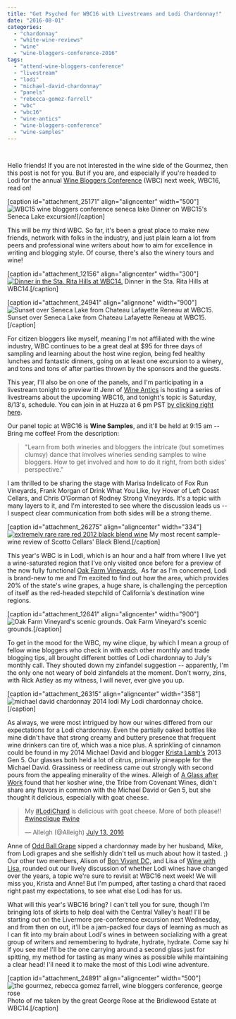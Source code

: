 ```yaml
---
title: "Get Psyched for WBC16 with Livestreams and Lodi Chardonnay!"
date: "2016-08-01"
categories: 
  - "chardonnay"
  - "white-wine-reviews"
  - "wine"
  - "wine-bloggers-conference-2016"
tags: 
  - "attend-wine-bloggers-conference"
  - "livestream"
  - "lodi"
  - "michael-david-chardonnay"
  - "panels"
  - "rebecca-gomez-farrell"
  - "wbc"
  - "wbc16"
  - "wine-antics"
  - "wine-bloggers-conference"
  - "wine-samples"
---
```


 

Hello friends! If you are not interested in the wine side of the Gourmez, then this post is not for you. But if you are, and especially if you're headed to Lodi for the annual [Wine Bloggers Conference](http://winebloggersconference.org/) (WBC) next week, WBC16, read on!

\[caption id="attachment\_25171" align="aligncenter" width="500"\]![WBC15 wine bloggers conference seneca lake](http://s3.amazonaws.com/thegourmez-wpmedia/2015/11/2015_WBC_106-500x334.jpg) Dinner on WBC15's Seneca Lake excursion!\[/caption\]

This will be my third WBC. So far, it's been a great place to make new friends, network with folks in the industry, and just plain learn a lot from peers and professional wine writers about how to aim for excellence in writing and blogging style. Of course, there's also the winery tours and wine!

\[caption id="attachment\_12156" align="aligncenter" width="300"\][![Dinner in the Sta. Rita Hills at WBC14.](http://s3.amazonaws.com/thegourmez-wpmedia/2014/07/WBC_14_102-300x200.jpg)](http://thegourmez.com/2014/07/31/wbc14-sta-rita-hills-wine-santa-barbara/) Dinner in the Sta. Rita Hills at WBC14.\[/caption\]

\[caption id="attachment\_24941" align="alignnone" width="900"\]![ Sunset over Seneca Lake from Chateau Lafayette Reneau at WBC15.](http://s3.amazonaws.com/thegourmez-wpmedia/2015/08/2015_WBC_141-1024x239.jpg) Sunset over Seneca Lake from Chateau Lafayette Reneau at WBC15.\[/caption\]

For citizen bloggers like myself, meaning I'm not affiliated with the wine industry, WBC continues to be a great deal at $95 for three days of sampling and learning about the host wine region, being fed healthy lunches and fantastic dinners, going on at least one excursion to a winery, and tons and tons of after parties thrown by the sponsors and the guests.

This year, I'll also be on one of the panels, and I'm participating in a livestream tonight to preview it! Jenn of [Wine Antics](https://wineantics.com/) is hosting a series of livestreams about the upcoming WBC16, and tonight's topic is Saturday, 8/13's, schedule. You can join in at Huzza at 6 pm PST [by clicking right here](https://huzza.io/wineantics/live-stream/wine-antics-wbc16-livestream-3).

Our panel topic at WBC16 is **Wine Samples**, and it'll be held at 9:15 am -- Bring me coffee! From the description:

> "Learn from both wineries and bloggers the intricate (but sometimes clumsy) dance that involves wineries sending samples to wine bloggers. How to get involved and how to do it right, from both sides’ perspective."

I am thrilled to be sharing the stage with Marisa Indelicato of Fox Run Vineyards, Frank Morgan of Drink What You Like, Ivy Hover of Left Coast Cellars, and Chris O’Gorman of Rodney Strong Vineyards. It's a topic with many layers to it, and I'm interested to see where the discussion leads us -- I suspect clear communication from both sides will be a strong theme.

\[caption id="attachment\_26275" align="aligncenter" width="334"\][![extremely rare rare red 2012 black blend wine](http://s3.amazonaws.com/thegourmez-wpmedia/2016/07/Scotto-Black-01-334x500.jpg)](http://thegourmez.com/2016/07/15/extremely-rare-rare-red-2012-black-blend/) My most recent sample-wine review of Scotto Cellars' Black Blend.\[/caption\]

This year's WBC is in Lodi, which is an hour and a half from where I live yet a wine-saturated region that I've only visited once before for a preview of the now fully functional [Oak Farm Vineyards.](http://thegourmez.com/2014/09/26/oak-farm-vineyards-winery-expansion-lodi/)  As far as I'm concerned, Lodi is brand-new to me and I'm excited to find out how the area, which provides 20% of the state's wine grapes, a huge share, is challenging the perception of itself as the red-headed stepchild of California's destination wine regions.

\[caption id="attachment\_12641" align="aligncenter" width="900"\]![Oak Farm Vineyard's scenic grounds.](http://s3.amazonaws.com/thegourmez-wpmedia/2014/09/Oak_Farms_Media_014-1024x175.jpg) Oak Farm Vineyard's scenic grounds.\[/caption\]

To get in the mood for the WBC, my wine clique, by which I mean a group of fellow wine bloggers who check in with each other monthly and trade blogging tips, all brought different bottles of Lodi chardonnay to July's monthly call. They shouted down my zinfandel suggestion -- apparently, I'm the only one not weary of bold zinfandels at the moment. Don't worry, zins, with Rick Astley as my witness, I will never, ever give you up.

\[caption id="attachment\_26315" align="aligncenter" width="358"\]![michael david chardonnay 2014 lodi](http://s3.amazonaws.com/thegourmez-wpmedia/2016/08/Michael-David-Chard-01-358x500.jpg) My Lodi chardonnay choice.\[/caption\]

As always, we were most intrigued by how our wines differed from our expectations for a Lodi chardonnay. Even the partially oaked bottles like mine didn't have that strong creamy and buttery presence that frequent wine drinkers can tire of, which was a nice plus. A sprinkling of cinnamon could be found in my 2014 Michael David and blogger [Krista Lamb's](http://www.kristalamb.com/) 2013 Gen 5. Our glasses both held a lot of citrus, primarily pineapple for the Michael David. Grassiness or reediness came out strongly with second pours from the appealing minerality of the wines. Alleigh of [A Glass after Work](http://aglassafterwork.com/blog/) found that her kosher wine, the Tribe from Covenant Wines, didn't share any flavors in common with the Michael David or Gen 5, but she thought it delicious, especially with goat cheese.

<blockquote class="twitter-tweet"><p dir="ltr" lang="en">My <a href="https://twitter.com/hashtag/LodiChard?src=hash">#LodiChard</a> is delicious with goat cheese. More of both please!! <a href="https://twitter.com/hashtag/wineclique?src=hash">#wineclique</a> <a href="https://twitter.com/hashtag/wine?src=hash">#wine</a></p>— Alleigh (@Alleigh) <a href="https://twitter.com/Alleigh/status/753031963238215680">July 13, 2016</a></blockquote>

Anne of [Odd Ball Grape](http://oddballgrape.com/) sipped a chardonnay made by her husband, Mike, from Lodi grapes and she selfishly didn't tell us much about how it tasted. ;) Our other two members, Alison of [Bon Vivant DC,](http://bonvivantdc.com/) and Lisa of [Wine with Lisa,](http://winewithlisa.com/) rounded out our lively discussion of whether Lodi wines have changed over the years, a topic we're sure to revisit at WBC16 next week! We will miss you, Krista and Anne! But I'm pumped, after tasting a chard that raced right past my expectations, to see what else Lodi has for us.

What will this year's WBC16 bring? I can't tell you for sure, though I'm bringing lots of skirts to help deal with the Central Valley's heat! I'll be starting out on the Livermore pre-conference excursion next Wednesday, and from then on out, it'll be a jam-packed four days of learning as much as I can fit into my brain about Lodi's wines in between socializing with a great group of writers and remembering to hydrate, hydrate, hydrate. Come say hi if you see me! I'll be the one carrying around a second glass just for spitting, my method for tasting as many wines as possible while maintaining a clear head! I'll need it to make the most of this Lodi wine adventure.

\[caption id="attachment\_24891" align="aligncenter" width="500"\]![the gourmez, rebecca gomez farrell, wine bloggers conference, george rose](http://s3.amazonaws.com/thegourmez-wpmedia/2015/08/george-rose-shot-500x402.jpg) Photo of me taken by the great George Rose at the Bridlewood Estate at WBC14.\[/caption\]
